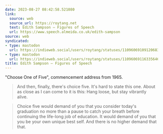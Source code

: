 ```yaml
---
date: 2023-08-27 08:42:58.521080
link:
  source: web
  source_url: https://roytang.net
  text: Edith Sampson — Figures of Speech
  url: https://www.speech.almeida.co.uk/edith-sampson
source: web
syndicated:
- type: mastodon
  url: https://indieweb.social/users/roytang/statuses/110960691091206833
- type: mastodon
  url: https://indieweb.social/users/roytang/statuses/110960691163356460
title: Edith Sampson — Figures of Speech
---
```


"Choose One of Five", commencement address from 1965.

> And then, finally, there's choice five. It's hard to state this one. About as close as I can come to it is this: Hang loose, but stay vibrantly alive.

> Choice five would demand of you that you consider today's graduation no more than a pause to catch your breath before continuing the life-long job of education. It would demand of you that you be your own unique best self. And there is no higher demand that that.